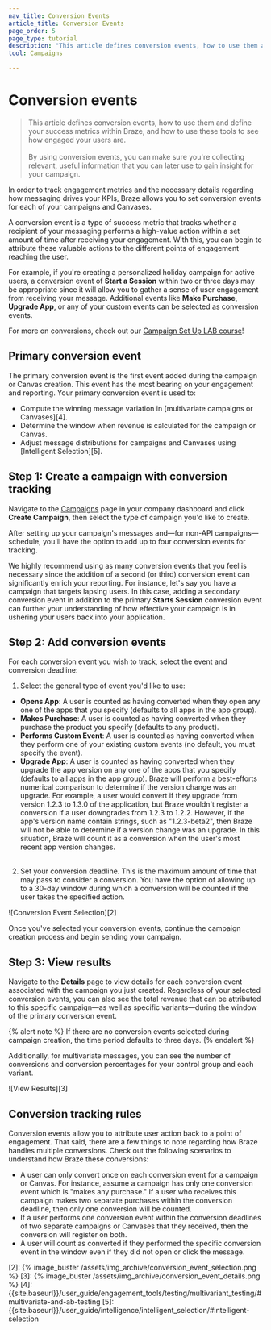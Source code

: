 ```yaml
---
nav_title: Conversion Events
article_title: Conversion Events
page_order: 5
page_type: tutorial
description: "This article defines conversion events, how to use them and define your success metrics within Braze, and how to use these tools to see how engaged your users are."
tool: Campaigns

---
```

# Conversion events

> This article defines conversion events, how to use them and define your success metrics within Braze, and how to use these tools to see how engaged your users are.
> <br>
> <br>
> By using conversion events, you can make sure you're collecting relevant, useful information that you can later use to gain insight for your campaign. 

In order to track engagement metrics and the necessary details regarding how messaging drives your KPIs, Braze allows you to set conversion events for each of your campaigns and Canvases.

A conversion event is a type of success metric that tracks whether a recipient of your messaging performs a high-value action within a set amount of time after receiving your engagement. With this, you can begin to attribute these valuable actions to the different points of engagement reaching the user. 

For example, if you're creating a personalized holiday campaign for active users, a conversion event of **Start a Session** within two or three days may be appropriate since it will allow you to gather a sense of user engagement from receiving your message. Additional events like **Make Purchase**, **Upgrade App**, or any of your custom events can be selected as conversion events.

For more on conversions, check out our [Campaign Set Up LAB course](http://lab.braze.com/campaign-setup-delivery-targeting-conversions)!

## Primary conversion event

The primary conversion event is the first event added during the campaign or Canvas creation. This event has the most bearing on your engagement and reporting. Your primary conversion event is used to:

- Compute the winning message variation in [multivariate campaigns or Canvases][4].
- Determine the window when revenue is calculated for the campaign or Canvas.
- Adjust message distributions for campaigns and Canvases using [Intelligent Selection][5].

## Step 1: Create a campaign with conversion tracking

Navigate to the [Campaigns][1] page in your company dashboard and click **Create Campaign**, then select the type of campaign you'd like to create.

After setting up your campaign's messages and—for non-API campaigns—schedule, you'll have the option to add up to four conversion events for tracking. 

We highly recommend using as many conversion events that you feel is necessary since the addition of a second (or third) conversion event can significantly enrich your reporting. For instance, let's say you have a campaign that targets lapsing users. In this case, adding a secondary conversion event in addition to the primary **Starts Session** conversion event can further your understanding of how effective your campaign is in ushering your users back into your application. 

## Step 2: Add conversion events

For each conversion event you wish to track, select the event and conversion deadline:

1. Select the general type of event you'd like to use:
  - **Opens App**: A user is counted as having converted when they open any one of the apps that you specify (defaults to all apps in the app group).
  - **Makes Purchase**: A user is counted as having converted when they purchase the product you specify (defaults to any product).
  - **Performs Custom Event**: A user is counted as having converted when they perform one of your existing custom events (no default, you must specify the event).
  - **Upgrade App**: A user is counted as having converted when they upgrade the app version on any one of the apps that you specify (defaults to all apps in the app group). Braze will perform a best-efforts numerical comparison to determine if the version change was an upgrade. For example, a user would convert if they upgrade from version 1.2.3 to 1.3.0 of the application, but Braze wouldn't register a conversion if a user downgrades from 1.2.3 to 1.2.2. However, if the app's version name contain strings, such as "1.2.3-beta2", then Braze will not be able to determine if a version change was an upgrade. In this situation, Braze will count it as a conversion when the user's most recent app version changes.<br><br>
2. Set your conversion deadline. This is the maximum amount of time that may pass to consider a conversion. You have the option of allowing up to a 30-day window during which a conversion will be counted if the user takes the specified action.  

![Conversion Event Selection][2]

Once you've selected your conversion events, continue the campaign creation process and begin sending your campaign.

## Step 3: View results

Navigate to the **Details** page to view details for each conversion event associated with the campaign you just created. Regardless of your selected conversion events, you can also see the total revenue that can be attributed to this specific campaign—as well as specific variants—during the window of the primary conversion event.

{% alert note %}
If there are no conversion events selected during campaign creation, the time period defaults to three days. 
{% endalert %}

Additionally, for multivariate messages, you can see the number of conversions and conversion percentages for your control group and each variant.

![View Results][3]

## Conversion tracking rules

Conversion events allow you to attribute user action back to a point of engagement. That said, there are a few things to note regarding how Braze handles multiple conversions. Check out the following scenarios to understand how Braze these conversions:

- A user can only convert once on each conversion event for a campaign or Canvas. For instance, assume a campaign has only one conversion event which is "makes any purchase." If a user who receives this campaign makes two separate purchases within the conversion deadline, then only one conversion will be counted.
- If a user performs one conversion event within the conversion deadlines of two separate campaigns or Canvases that they received, then the conversion will register on both.
- A user will count as converted if they performed the specific conversion event in the window even if they did not open or click the message.

[1]: https://dashboard-01.braze.com/engagement/campaigns/ "Campaigns Page"
[2]: {% image_buster /assets/img_archive/conversion_event_selection.png %}
[3]: {% image_buster /assets/img_archive/conversion_event_details.png %}
[4]: {{site.baseurl}}/user_guide/engagement_tools/testing/multivariant_testing/#multivariate-and-ab-testing
[5]: {{site.baseurl}}/user_guide/intelligence/intelligent_selection/#intelligent-selection